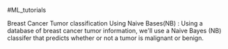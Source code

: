 #ML_tutorials

Breast Cancer Tumor classification Using Naive Bases(NB) : Using a database of breast cancer tumor information, we'll use a Naive Bayes (NB) classifer that predicts whether or not a tumor is malignant or benign.
